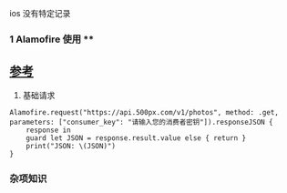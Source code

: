 ios 没有特定记录

### 1 Alamofire 使用 **
[参考](http://www.jianshu.com/p/f1208b5e42d9)
-------
1. 基础请求
````
Alamofire.request("https://api.500px.com/v1/photos", method: .get, parameters: ["consumer_key": "请输入您的消费者密钥"]).responseJSON { 
    response in 
    guard let JSON = response.result.value else { return } 
    print("JSON: \(JSON)") 
}
````


### 杂项知识 



